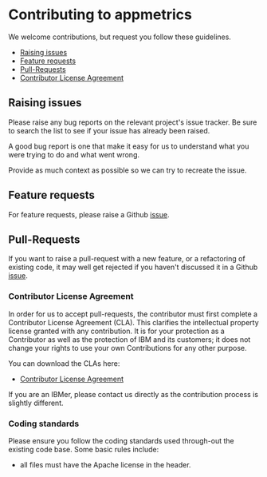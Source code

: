 # Contributing to appmetrics

We welcome contributions, but request you follow these guidelines.

 - [Raising issues](#raising-issues)
 - [Feature requests](#feature-requests)
 - [Pull-Requests](#pull-requests)
 - [Contributor License Agreement](#contributor-license-agreement)

## Raising issues

Please raise any bug reports on the relevant project's issue tracker. Be sure to
search the list to see if your issue has already been raised.

A good bug report is one that make it easy for us to understand what you were
trying to do and what went wrong.

Provide as much context as possible so we can try to recreate the issue.

## Feature requests

For feature requests, please raise a Github [issue](https://github.com/RuntimeTools/appmetrics-elk/issues).

## Pull-Requests

If you want to raise a pull-request with a new feature, or a refactoring
of existing code, it may well get rejected if you haven't discussed it in
a Github [issue](https://github.com/RuntimeTools/appmetrics-elk/issues).

### Contributor License Agreement

In order for us to accept pull-requests, the contributor must first complete
a Contributor License Agreement (CLA). This clarifies the intellectual
property license granted with any contribution. It is for your protection as a
Contributor as well as the protection of IBM and its customers; it does not
change your rights to use your own Contributions for any other purpose.

You can download the CLAs here:

 - [Contributor License Agreement](https://github.com/RuntimeTools/appmetrics-elk/raw/master/appmetrics-project-CLA.odt)

If you are an IBMer, please contact us directly as the contribution process is
slightly different.

### Coding standards

Please ensure you follow the coding standards used through-out the existing
code base. Some basic rules include:

 - all files must have the Apache license in the header.
